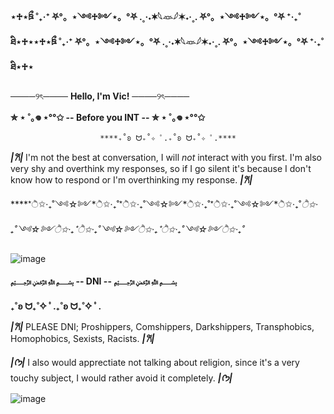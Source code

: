 ****⋆♱⋆ཋྀ ˚₊‧⁺ ⛧°。⋆༺♱༻⋆。°⛧ .˳·˖✶𓆩𓁺𓆪✶˖·˳. ⛧°。⋆༺♱༻⋆。°⛧ ⁺‧₊˚ ཐི⋆♱⋆⋆♱⋆ཋྀ ˚₊‧⁺ ⛧°。⋆༺♱༻⋆。°⛧ .˳·˖✶𓆩𓁺𓆪✶˖·˳. ⛧°。⋆༺♱༻⋆。°⛧ ⁺‧₊˚ ཐི⋆♱⋆****

────୨ৎ──── ****Hello, I'm Vic!**** ────୨ৎ────

****✮ ⋆ ˚｡𖦹 ⋆°°✩ -- Before you INT -- ✮ ⋆ ˚｡𖦹 ⋆°°✩****

                        ****₊˚ʚ ᗢ₊˚✧ ﾟ.₊˚ʚ ᗢ₊˚✧ ﾟ.****

***|𐙚|*** I'm not the best at conversation, I will *not* interact with you first. I'm also very shy and overthink my responses, so if I go silent it's because I don't know how to respond or I'm overthinking my response. ***|𐙚|***


*****ੈ✩‧₊˚༺☆༻*ੈ✩‧₊˚*ੈ✩‧₊˚༺☆༻*ੈ✩‧₊˚*ੈ✩‧₊˚༺☆༻*ੈ✩‧₊˚*ੈ✩‧₊˚༺☆༻*ੈ✩‧₊˚*ੈ✩‧₊˚༺☆༻*ੈ✩‧₊˚*ੈ✩‧₊˚༺☆༻*ੈ✩‧₊˚******


![image](https://github.com/user-attachments/assets/04f8bb57-e7c1-4f18-9990-126821c33f5e)

****﷽ -- DNI -- ﷽****

****₊˚ʚ ᗢ₊˚✧ ﾟ.₊˚ʚ ᗢ₊˚✧ ﾟ.****

***|𐙚|*** PLEASE DNI; Proshippers, Comshippers, Darkshippers, Transphobics, Homophobics, Sexists, Racists. ***|𐙚|***

***|ᡣ𐭩|*** I also would apprectiate not talking about religion, since it's a very touchy subject, I would rather avoid it completely. ***|ᡣ𐭩|***

![image](https://github.com/user-attachments/assets/b25f170b-db0f-40c0-8f2f-d40b2fbc943a)

<!---
ptvvic/ptvvic is a ✨ special ✨ repository because its `README.md` (this file) appears on your GitHub profile.
You can click the Preview link to take a look at your changes.
--->
